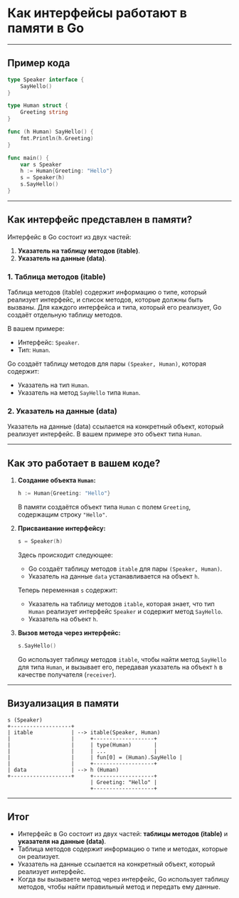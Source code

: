 # Как интерфейсы работают в памяти в Go


---

## Пример кода

```go
type Speaker interface {
    SayHello()
}

type Human struct {
    Greeting string
}

func (h Human) SayHello() {
    fmt.Println(h.Greeting)
}

func main() {
    var s Speaker
    h := Human{Greeting: "Hello"}
    s = Speaker(h)
    s.SayHello()
}
```

---

## Как интерфейс представлен в памяти?

Интерфейс в Go состоит из двух частей:
1. **Указатель на таблицу методов (itable)**.
2. **Указатель на данные (data)**.

### 1. **Таблица методов (itable)**

Таблица методов (itable) содержит информацию о типе, который реализует интерфейс, и список методов, которые должны быть вызваны. Для каждого интерфейса и типа, который его реализует, Go создаёт отдельную таблицу методов.

В вашем примере:
- Интерфейс: `Speaker`.
- Тип: `Human`.

Go создаёт таблицу методов для пары `(Speaker, Human)`, которая содержит:
- Указатель на тип `Human`.
- Указатель на метод `SayHello` типа `Human`.

### 2. **Указатель на данные (data)**

Указатель на данные (data) ссылается на конкретный объект, который реализует интерфейс. В вашем примере это объект типа `Human`.

---

## Как это работает в вашем коде?

1. **Создание объекта `Human`:**

   ```go
   h := Human{Greeting: "Hello"}
   ```

   В памяти создаётся объект типа `Human` с полем `Greeting`, содержащим строку `"Hello"`.

2. **Присваивание интерфейсу:**

   ```go
   s = Speaker(h)
   ```

   Здесь происходит следующее:
    - Go создаёт таблицу методов `itable` для пары `(Speaker, Human)`.
    - Указатель на данные `data` устанавливается на объект `h`.

   Теперь переменная `s` содержит:
    - Указатель на таблицу методов `itable`, которая знает, что тип `Human` реализует интерфейс `Speaker` и содержит метод `SayHello`.
    - Указатель на объект `h`.

3. **Вызов метода через интерфейс:**

   ```go
   s.SayHello()
   ```

   Go использует таблицу методов `itable`, чтобы найти метод `SayHello` для типа `Human`, и вызывает его, передавая указатель на объект `h` в качестве получателя (`receiver`).

---

## Визуализация в памяти

```
s (Speaker)
+-------------------+
| itable            | --> itable(Speaker, Human)
|                   |     +-------------------+
|                   |     | type(Human)       |
|                   |     | ...               |
|                   |     | fun[0] = (Human).SayHello |
|                   |     +-------------------+
| data              | --> h (Human)
+-------------------+     +-------------------+
                          | Greeting: "Hello" |
                          +-------------------+
```

---

## Итог

- Интерфейс в Go состоит из двух частей: **таблицы методов (itable)** и **указателя на данные (data)**.
- Таблица методов содержит информацию о типе и методах, которые он реализует.
- Указатель на данные ссылается на конкретный объект, который реализует интерфейс.
- Когда вы вызываете метод через интерфейс, Go использует таблицу методов, чтобы найти правильный метод и передать ему данные.

